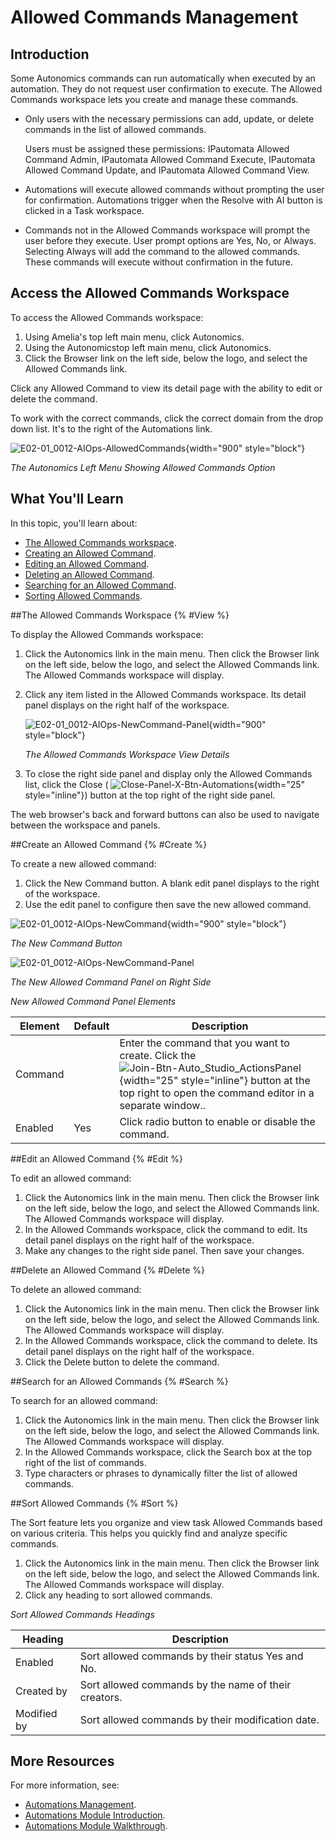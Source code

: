 # Allowed Commands Management

## Introduction

Some Autonomics commands can run automatically when executed by an automation. They do not request user confirmation to execute. The Allowed Commands workspace lets you create and manage these commands.

* Only users with the necessary permissions can add, update, or delete commands in the list of allowed commands.

  Users must be assigned these permissions: IPautomata Allowed Command Admin, IPautomata Allowed Command Execute, IPautomata Allowed Command Update, and IPautomata Allowed Command View.
* Automations will execute allowed commands without prompting the user for confirmation. Automations trigger when the Resolve with AI button is clicked in a Task workspace.

* Commands not in the Allowed Commands workspace will prompt the user before they execute. User prompt options are Yes, No, or Always. Selecting Always will add the command to the allowed commands. These commands will execute without confirmation in the future.

## Access the Allowed Commands Workspace

To access the Allowed Commands workspace:

1. Using Amelia's top left main menu, click Autonomics.
2. Using the Autonomicstop left main menu, click Autonomics.
3. Click the Browser link on the left side, below the logo, and select the Allowed Commands link.

Click any Allowed Command to view its detail page with the ability to edit or delete the command.

To work with the correct commands, click the correct domain from the drop down list. It's to the right of the Automations link.

![E02-01_0012-AIOps-AllowedCommands](E02-01_0012-AIOps-AllowedCommands.png){width="900" style="block"}

*The Autonomics Left Menu Showing Allowed Commands Option*

## What You'll Learn

In this topic, you'll learn about:

* [The Allowed Commands workspace](#View).
* [Creating an Allowed Command](#Create).
* [Editing an Allowed Command](#Edit).
* [Deleting an Allowed Command](#Delete).
* [Searching for an Allowed Command](#Search).
* [Sorting Allowed Commands](#Sort).

##The Allowed Commands Workspace {% #View %}

To display the Allowed Commands workspace:

1. Click the Autonomics link in the main menu. Then click the Browser link on the left side, below the logo, and select the Allowed Commands link. The Allowed Commands workspace will display.
2. Click any item listed in the Allowed Commands workspace. Its detail panel displays on the right half of the workspace.

   ![E02-01_0012-AIOps-NewCommand-Panel](E02-01_0012-AIOps-NewCommand-Panel.png){width="900" style="block"}

   *The Allowed Commands Workspace View Details*

3. To close the right side panel and display only the Allowed Commands list, click the Close ( ![Close-Panel-X-Btn-Automations](Close-Panel-X-Btn-Automations.png){width="25" style="inline"}) button at the top right of the right side panel.

The web browser's back and forward buttons can also be used to navigate between the workspace and panels.

##Create an Allowed Command {% #Create %}

To create a new allowed command:

1. Click the New Command button. A blank edit panel displays to the right of the workspace.
2. Use the edit panel to configure then save the new allowed command.

![E02-01_0012-AIOps-NewCommand](E02-01_0012-AIOps-NewCommand.png){width="900" style="block"}

*The New Command Button*

![E02-01_0012-AIOps-NewCommand-Panel](E02-01_0012-AIOps-NewCommand-Panel.png)

*The New Allowed Command Panel on Right Side*

*New Allowed Command Panel Elements*

| Element | Default |                                                                                                             Description                                                                                                              |
|---------|---------|--------------------------------------------------------------------------------------------------------------------------------------------------------------------------------------------------------------------------------------|
| Command |         | Enter the command that you want to create. Click the ![Join-Btn-Auto_Studio_ActionsPanel](Join-Btn-Auto_Studio_ActionsPanel.png){width="25" style="inline"} button at the top right to open the command editor in a separate window.. |
| Enabled | Yes     | Click radio button to enable or disable the command.                                                                                                                                                                                 |


##Edit an Allowed Command {% #Edit %}

To edit an allowed command:

1. Click the Autonomics link in the main menu. Then click the Browser link on the left side, below the logo, and select the Allowed Commands link. The Allowed Commands workspace will display.
2. In the Allowed Commands workspace, click the command to edit. Its detail panel displays on the right half of the workspace.
3. Make any changes to the right side panel. Then save your changes.

##Delete an Allowed Command {% #Delete %}

To delete an allowed command:

1. Click the Autonomics link in the main menu. Then click the Browser link on the left side, below the logo, and select the Allowed Commands link. The Allowed Commands workspace will display.
2. In the Allowed Commands workspace, click the command to delete. Its detail panel displays on the right half of the workspace.
3. Click the Delete button to delete the command.

##Search for an Allowed Commands {% #Search %}

To search for an allowed command:

1. Click the Autonomics link in the main menu. Then click the Browser link on the left side, below the logo, and select the Allowed Commands link. The Allowed Commands workspace will display.
2. In the Allowed Commands workspace, click the Search box at the top right of the list of commands.
3. Type characters or phrases to dynamically filter the list of allowed commands.

##Sort Allowed Commands {% #Sort %}

The Sort feature lets you organize and view task Allowed Commands based on various criteria. This helps you quickly find and analyze specific commands.

1. Click the Autonomics link in the main menu. Then click the Browser link on the left side, below the logo, and select the Allowed Commands link. The Allowed Commands workspace will display.
2. Click any heading to sort allowed commands.

*Sort Allowed Commands Headings*

|   Heading   |                     Description                      |
|-------------|------------------------------------------------------|
| Enabled     | Sort allowed commands by their status Yes and No.    |
| Created by  | Sort allowed commands by the name of their creators. |
| Modified by | Sort allowed commands by their modification date.    |


## More Resources

For more information, see:

* [Automations Management](E02-01_0004-Automations-Mgmnt.md).
* [Automations Module Introduction](E02-01_0002-Automations-Mod-Intro.md).
* [Automations Module Walkthrough](E02-01_0003-Automations-Mod-Walk.md).